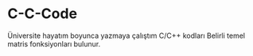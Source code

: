 # C-C-Code
Üniversite hayatım boyunca yazmaya çalıştım C/C++ kodları
Belirli temel matris fonksiyonları bulunur.
